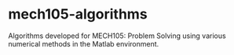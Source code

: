 # mech105-algorithms
Algorithms developed for MECH105: Problem Solving using various numerical methods in the Matlab environment.
